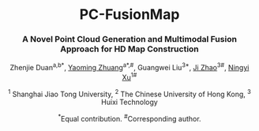 <div align="center">
<h1>PC-FusionMap</h1>
<h3>A Novel Point Cloud Generation
and Multimodal Fusion Approach for HD Map
Construction</h3>
  
Zhenjie Duan<sup>a,b*</sup>, 
[Yaoming Zhuang](http://faculty.neu.edu.cn/zhuangyaoming/)<sup>a*,#</sup>, 
Guangwei Liu<sup>3*</sup>,
[Ji Zhao](https://sites.google.com/site/drjizhao/)<sup>3#</sup>,
[Ningyi Xu](http://www.qingyuan.sjtu.edu.cn/a/xu-ning-yi-1.html)<sup>1#</sup>

<sup>1</sup> Shanghai Jiao Tong University, 
<sup>2</sup> The Chinese University of Hong Kong, 
<sup>3</sup> Huixi Technology

<sup>*</sup>Equal contribution. <sup>#</sup>Corresponding author.
